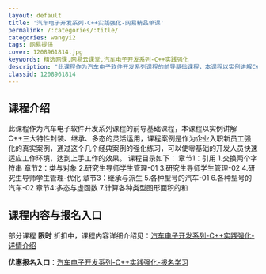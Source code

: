 ```yaml
---
layout: default
title: '汽车电子开发系列-C++实践强化-网易精品单课'
permalink: /:categories/:title/
categories: wangyi2
tags: 网易提供
cover: 1208961814.jpg
keywords: 精选网课,网易云课堂,汽车电子开发系列-C++实践强化
description: "此课程作为汽车电子软件开发系列课程的前导基础课程，本课程以实例讲解C++三大特性封装、继承、多态的灵活运用，课程案例是作为企业入职新员工强化的真实案例，通过这个几个经典案例的强化练习，可以使"
classid: 1208961814
---
```


## 课程介绍

此课程作为汽车电子软件开发系列课程的前导基础课程，本课程以实例讲解C++三大特性封装、继承、多态的灵活运用，课程案例是作为企业入职新员工强化的真实案例，通过这个几个经典案例的强化练习，可以使零基础的开发人员快速适应工作环境，达到上手工作的效果。
课程目录如下：
章节1：引用
    1.交换两个字符串
章节2：类与对象
    2.研究生导师学生管理-01
    3.研究生导师学生管理-02
    4.研究生导师学生管理-优化
章节3：继承与派生
    5.各种型号的汽车-01
    6.各种型号的汽车-02
章节4:多态与虚函数
    7.计算各种类型图形面积的和

## 课程内容与报名入口

部分课程 **限时** 折扣中，课程内容详细介绍见：[汽车电子开发系列-C++实践强化-详情介绍](https://study.163.com/course/introduction/1208961814.htm?share=1&shareId=1025206652&utm_campaign=share&utm_medium=iphoneShare&utm_source=&utm_u=1025206652)

**优惠报名入口**：[汽车电子开发系列-C++实践强化-报名学习](https://study.163.com/course/introduction/1208961814.htm?share=1&shareId=1025206652&utm_campaign=share&utm_medium=iphoneShare&utm_source=&utm_u=1025206652)

